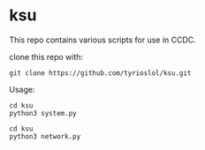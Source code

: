 # ksu
This repo contains various scripts for use in CCDC. 

clone this repo with:
```
git clone https://github.com/tyrioslol/ksu.git
```

Usage:
```
cd ksu
python3 system.py
```
```
cd ksu
python3 network.py
```
